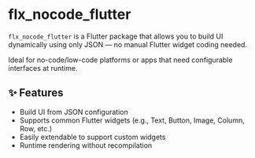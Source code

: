 # flx_nocode_flutter

`flx_nocode_flutter` is a Flutter package that allows you to build UI dynamically using only JSON — no manual Flutter widget coding needed.

Ideal for no-code/low-code platforms or apps that need configurable interfaces at runtime.

## ✨ Features

- Build UI from JSON configuration
- Supports common Flutter widgets (e.g., Text, Button, Image, Column, Row, etc.)
- Easily extendable to support custom widgets
- Runtime rendering without recompilation

[//]: # (# Entity)

[//]: # ()
[//]: # (## Field Type)

[//]: # (```json)

[//]: # ({)

[//]: # (    "label": "ID",)

[//]: # (    "reference": "id",)

[//]: # (    "type": "number",)

[//]: # (    "column_width": 5,)

[//]: # (    "required": true,)

[//]: # (    "auto_generated": true)

[//]: # (})

[//]: # (```)

[//]: # ()
[//]: # (### text)

[//]: # (### number)

[//]: # (### bool)

[//]: # ()
[//]: # (### datetime)

[//]: # (```json)

[//]: # ({)

[//]: # (    ...)

[//]: # (    "type": "datetime&#40;yyyy-MM-dd HH:mm:ss&#41;",)

[//]: # (    ...)

[//]: # (})

[//]: # (```)

[//]: # ()
[//]: # (# Export)

[//]: # ()
[//]: # (```json)

[//]: # ("exports": [)

[//]: # (    {)

[//]: # (        "name": "Incentive Base Target Product",)

[//]: # (        "type": "xlsx",)

[//]: # (        "backend": "{backend_host}/incentive_details?sort=id&ascending=true",)

[//]: # (        "fields": ["value","category_sub_detail"])

[//]: # (    })

[//]: # (])

[//]: # (```)

[//]: # ()
[//]: # (# Order Layout Configuration)

[//]: # (The layout object defines the structure for different events &#40;e.g., `create`, `update`, `view`&#41; in an order management system. It organizes fields into logical groups and determines how many columns each row should )

[//]: # ()
[//]: # (```json)

[//]: # (    "layout_list_tile": {)

[//]: # (        "title": "code",)

[//]: # (        "subtitle": "period",)

[//]: # (        "trailing": "value")

[//]: # (    },)

[//]: # (```)

[//]: # ()
[//]: # ()
[//]: # (## Structure)

[//]: # (```txt)

[//]: # ("layout": {)

[//]: # (    "{event}": {)

[//]: # (        "{grouping_name}" : {)

[//]: # (            "{field1},{field2}": {column_per_row},)

[//]: # (        },)

[//]: # (    })

[//]: # (})

[//]: # (```)

[//]: # (### Explanation:)

[//]: # ()
[//]: # (- `event`: Specifies the type of operation &#40;create, update, view&#41;.)

[//]: # (- `grouping_name`: Defines logical sections in the layout &#40;e.g., "General Information", "Category"&#41;.)

[//]: # (- Fields &#40;`field1`, `field2`&#41;: A comma-separated list of field names to be displayed in the same row.)

[//]: # (`column_per_row`: Indicates how many columns each row should have.)

[//]: # ()
[//]: # (## Example)

[//]: # (```json)

[//]: # ("layout": {)

[//]: # (    "update": {)

[//]: # (        "Group A" : {)

[//]: # (            "id": 1,)

[//]: # (            "period,code,value,unit_value": 2)

[//]: # (        },)

[//]: # (        "Category": {)

[//]: # (            "category,category_sub,category_sub_detail": 2)

[//]: # (        })

[//]: # (    })

[//]: # (})

[//]: # (```)